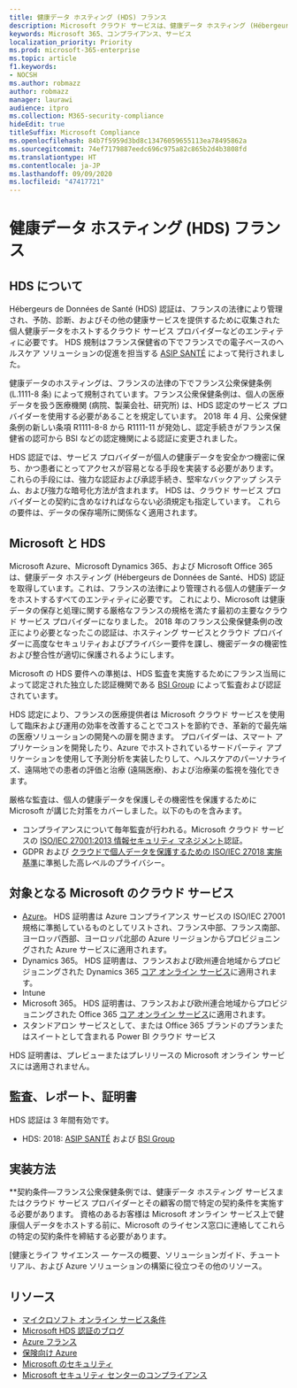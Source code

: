 ```yaml
---
title: 健康データ ホスティング (HDS) フランス
description: Microsoft クラウド サービスは、健康データ ホスティング (Hébergeurs de Données de Santé) 規格への準拠が認定されています。
keywords: Microsoft 365、コンプライアンス、サービス
localization_priority: Priority
ms.prod: microsoft-365-enterprise
ms.topic: article
f1.keywords:
- NOCSH
ms.author: robmazz
author: robmazz
manager: laurawi
audience: itpro
ms.collection: M365-security-compliance
hideEdit: true
titleSuffix: Microsoft Compliance
ms.openlocfilehash: 84b7f5959d3bd8c13476059655113ea78495862a
ms.sourcegitcommit: 74ef7179887eedc696c975a82c865b2d4b3808fd
ms.translationtype: HT
ms.contentlocale: ja-JP
ms.lasthandoff: 09/09/2020
ms.locfileid: "47417721"
---
```

# <a name="health-data-hosting-hds-france"></a>健康データ ホスティング (HDS) フランス

## <a name="about-hds"></a>HDS について

Hébergeurs de Données de Santé (HDS) 認証は、フランスの法律により管理され、予防、診断、およびその他の健康サービスを提供するために収集された個人健康データをホストするクラウド サービス プロバイダーなどのエンティティに必要です。 HDS 規制はフランス保健省の下でフランスでの電子ベースのヘルスケア ソリューションの促進を担当する [ASIP SANTÉ](https://esante.gouv.fr/) によって発行されました。

健康データのホスティングは、フランスの法律の下でフランス公衆保健条例 (L.1111-8 条) によって規制されています。フランス公衆保健条例は、個人の医療データを扱う医療機関 (病院、製薬会社、研究所) は、HDS 認定のサービス プロバイダーを使用する必要があることを規定しています。 2018 年 4 月、公衆保健条例の新しい条項 R1111-8-8 から R1111-11 が発効し、認定手続きがフランス保健省の認可から BSI などの認定機関による認証に変更されました。

HDS 認証では、サービス プロバイダーが個人の健康データを安全かつ機密に保ち、かつ患者にとってアクセスが容易となる手段を実装する必要があります。 これらの手段には、強力な認証および承認手続き、堅牢なバックアップ システム、および強力な暗号化方法が含まれます。 HDS は、クラウド サービス プロバイダーとの契約に含めなければならない必須規定も指定しています。 これらの要件は、データの保存場所に関係なく適用されます。

## <a name="microsoft-and-hds"></a>Microsoft と HDS

Microsoft Azure、Microsoft Dynamics 365、および Microsoft Office 365 は、健康データ ホスティング (Hébergeurs de Données de Santé、HDS) 認証を取得しています。これは、フランスの法律により管理される個人の健康データをホストするすべてのエンティティに必要です。 これにより、Microsoft は健康データの保存と処理に関する厳格なフランスの規格を満たす最初の主要なクラウド サービス プロバイダーになりました。 2018 年のフランス公衆保健条例の改正により必要となったこの認証は、ホスティング サービスとクラウド プロバイダーに高度なセキュリティおよびプライバシー要件を課し、機密データの機密性および整合性が適切に保護されるようにします。

Microsoft の HDS 要件への準拠は、HDS 監査を実施するためにフランス当局によって認定された独立した認証機関である [BSI Group](https://www.bsigroup.com/fr-FR/) によって監査および認証されています。

HDS 認定により、フランスの医療提供者は Microsoft クラウド サービスを使用して臨床および運用の効率を改善することでコストを節約でき、革新的で最先端の医療ソリューションの開発への扉を開きます。 プロバイダーは、スマート アプリケーションを開発したり、Azure でホストされているサードパーティ アプリケーションを使用して予測分析を実装したりして、ヘルスケアのパーソナライズ、遠隔地での患者の評価と治療 (遠隔医療)、および治療薬の監視を強化できます。

厳格な監査は、個人の健康データを保護しその機密性を保護するために Microsoft が講じた対策をカバーしました。以下のものを含みます。

- コンプライアンスについて毎年監査が行われる。Microsoft クラウド サービスの [ISO/IEC 27001:2013 情報セキュリティ マネジメント](offering-iso-27001.md)認証。
- GDPR および [クラウドで個人データを保護するための ISO/IEC 27018 実施基準](offering-iso-27018.md)に準拠した高レベルのプライバシー。

## <a name="microsoft-in-scope-cloud-services"></a>対象となる Microsoft のクラウド サービス

- [Azure](https://aka.ms/AzureCompliance)。 HDS 証明書は Azure コンプライアンス サービスの ISO/IEC 27001 規格に準拠しているものとしてリストされ、フランス中部、フランス南部、ヨーロッパ西部、ヨーロッパ北部の Azure リージョンからプロビジョニングされた Azure サービスに適用されます。
- Dynamics 365。 HDS 証明書は、フランスおよび欧州連合地域からプロビジョニングされた Dynamics 365 [コア オンライン サービス](https://aka.ms/Online-Services-Terms)に適用されます。
- Intune
- Microsoft 365。 HDS 証明書は、フランスおよび欧州連合地域からプロビジョニングされた Office 365 [コア オンライン サービス](https://aka.ms/Online-Services-Terms)に適用されます。
- スタンドアロン サービスとして、または Office 365 ブランドのプランまたはスイートとして含まれる Power BI クラウド サービス

HDS 証明書は、プレビューまたはプレリリースの Microsoft オンライン サービスには適用されません。

## <a name="audits-reports-and-certificates"></a>監査、レポート、証明書

HDS 認証は 3 年間有効です。

- HDS: 2018: [ASIP SANTÉ](https://esante.gouv.fr/) および [BSI Group](https://www.bsigroup.com/fr-FR/Nos-services/Certification/Recherche-dans-le-repertoire-des-certificats-et-des-clients/Resultats-de-la-recherche-dans-le-repertoire-des-certificats-et-des-clients/?searchkey=licence%3dHDS%2b701569%26company%3dMicrosoft%2bCorp&licencenumber=HDS%20701569)

## <a name="how-to-implement"></a>実装方法

**契約条件—フランス公衆保健条例では、健康データ ホスティング サービスまたはクラウド サービス プロバイダーとその顧客の間で特定の契約条件を実施する必要があります。 資格のあるお客様は Microsoft オンライン サービス上で健康個人データをホストする前に、Microsoft のライセンス窓口に連絡してこれらの特定の契約条件を締結する必要があります。

[健康とライフ サイエンス — ケースの概要、ソリューションガイド、チュートリアル、および Azure ソリューションの構築に役立つその他のリソース。

## <a name="resources"></a>リソース

- [マイクロソフト オンライン サービス条件](https://aka.ms/Online-Services-Terms)
- [Microsoft HDS 認証のブログ](https://news.microsoft.com/fr-fr/2018/11/06/microsoft-1er-acteur-majeur-du-cloud-public-a-etre-certifie-hebergeur-de-donnees-de-sante-en-france/)
- [Azure フランス](https://azure.microsoft.com/global-infrastructure/france/)
- [保険向け Azure](https://azure.microsoft.com/industries/healthcare/)
- [Microsoft のセキュリティ](https://www.microsoft.com/security)
- [Microsoft セキュリティ センターのコンプライアンス](https://www.microsoft.com/trust-center/compliance/compliance-overview)
